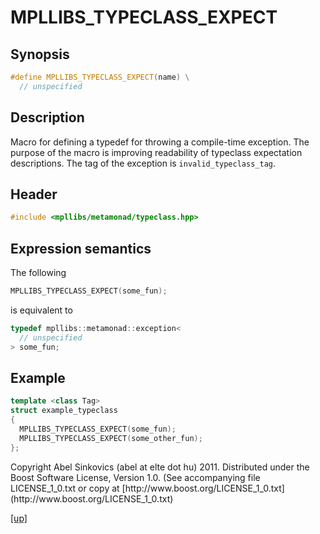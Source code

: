 # MPLLIBS_TYPECLASS_EXPECT

## Synopsis

```cpp
#define MPLLIBS_TYPECLASS_EXPECT(name) \
  // unspecified
```

## Description

Macro for defining a typedef for throwing a compile-time exception. The purpose
of the macro is improving readability of typeclass expectation descriptions. The
tag of the exception is `invalid_typeclass_tag`.

## Header

```cpp
#include <mpllibs/metamonad/typeclass.hpp>
```

## Expression semantics

The following

```cpp
MPLLIBS_TYPECLASS_EXPECT(some_fun);
```

is equivalent to

```cpp
typedef mpllibs::metamonad::exception<
  // unspecified
> some_fun;
```

## Example

```cpp
template <class Tag>
struct example_typeclass
{
  MPLLIBS_TYPECLASS_EXPECT(some_fun);
  MPLLIBS_TYPECLASS_EXPECT(some_other_fun);
};
```

<p class="copyright">
Copyright Abel Sinkovics (abel at elte dot hu) 2011.
Distributed under the Boost Software License, Version 1.0.
(See accompanying file LICENSE_1_0.txt or copy at
[http://www.boost.org/LICENSE_1_0.txt](http://www.boost.org/LICENSE_1_0.txt)
</p>

[[up]](reference.html)



